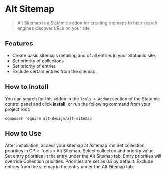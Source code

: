 # Alt Sitemap

> Alt Sitemap is a Statamic addon for creating sitemaps to help search engines discover URLs on your site

## Features

- Create basic sitemaps detailing <loc> <lastmod> and <priority> of all entries in your Statamic site.
- Set priority of collections
- Set priority of entries
- Exclude certain entries from the sitemap.

## How to Install

You can search for this addon in the `Tools > Addons` section of the Statamic control panel and click **install**, or run the following command from your project root:

``` bash
composer require alt-design/alt-sitemap
```

## How to Use

After installation, access your sitemap at /sitemap.xml
Set collection priorities in CP > Tools > Alt Sitemap. Select collection and priority value.
Set entry priorities in the entry under the Alt Sitemap tab. Entry priorities will override Collection priorities.
Priorities are set as 0.5 by default.
Exclude entries from the sitemap in the entry under the Alt Sitemap tab.

